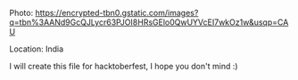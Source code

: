Photo: https://encrypted-tbn0.gstatic.com/images?q=tbn%3AANd9GcQJLycr63PJOI8HRsGElo0QwUYVcEI7wkOz1w&usqp=CAU

Location: India

I will create this file for hacktoberfest, I hope you don't mind :)
